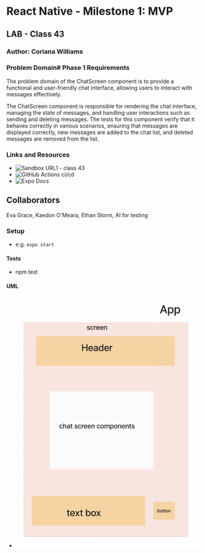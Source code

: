 # React Native - Milestone 1: MVP
## LAB - Class 43
### Author: Coriana Williams

### Problem Domain# Phase 1 Requirements
The problem domain of the ChatScreen component is to provide a functional and user-friendly chat interface, allowing users to interact with messages effectively. 

The ChatScreen component is responsible for rendering the chat interface, managing the state of messages, and handling user interactions such as sending and deleting messages. The tests for this component verify that it behaves correctly in various scenarios, ensuring that messages are displayed correctly, new messages are added to the chat list, and deleted messages are removed from the list.

### Links and Resources
- ![Sandbox URL1 - class 43](https://codesandbox.io/p/github/Coriana1/js-401d53-class-43/main?layout=%257B%2522sidebarPanel%2522%253A%2522EXPLORER%2522%252C%2522rootPanelGroup%2522%253A%257B%2522direction%2522%253A%2522horizontal%2522%252C%2522contentType%2522%253A%2522UNKNOWN%2522%252C%2522type%2522%253A%2522PANEL_GROUP%2522%252C%2522id%2522%253A%2522ROOT_LAYOUT%2522%252C%2522panels%2522%253A%255B%257B%2522type%2522%253A%2522PANEL_GROUP%2522%252C%2522contentType%2522%253A%2522UNKNOWN%2522%252C%2522direction%2522%253A%2522vertical%2522%252C%2522id%2522%253A%2522clk7sbxpf000g3b6mxn4r29d9%2522%252C%2522sizes%2522%253A%255B70%252C30%255D%252C%2522panels%2522%253A%255B%257B%2522type%2522%253A%2522PANEL_GROUP%2522%252C%2522contentType%2522%253A%2522EDITOR%2522%252C%2522direction%2522%253A%2522horizontal%2522%252C%2522id%2522%253A%2522EDITOR%2522%252C%2522panels%2522%253A%255B%257B%2522type%2522%253A%2522PANEL%2522%252C%2522contentType%2522%253A%2522EDITOR%2522%252C%2522id%2522%253A%2522clk7sbxpf000b3b6mpkyrvdy9%2522%257D%255D%252C%2522sizes%2522%253A%255B100%255D%257D%252C%257B%2522type%2522%253A%2522PANEL_GROUP%2522%252C%2522contentType%2522%253A%2522SHELLS%2522%252C%2522direction%2522%253A%2522horizontal%2522%252C%2522id%2522%253A%2522SHELLS%2522%252C%2522panels%2522%253A%255B%257B%2522type%2522%253A%2522PANEL%2522%252C%2522contentType%2522%253A%2522SHELLS%2522%252C%2522id%2522%253A%2522clk7sbxpf000f3b6m3vepnqbv%2522%257D%255D%252C%2522sizes%2522%253A%255B100%255D%257D%255D%257D%252C%257B%2522type%2522%253A%2522PANEL_GROUP%2522%252C%2522contentType%2522%253A%2522DEVTOOLS%2522%252C%2522direction%2522%253A%2522vertical%2522%252C%2522id%2522%253A%2522DEVTOOLS%2522%252C%2522panels%2522%253A%255B%257B%2522type%2522%253A%2522PANEL%2522%252C%2522contentType%2522%253A%2522DEVTOOLS%2522%252C%2522id%2522%253A%2522clk7sbxpf000d3b6mpu3brl7d%2522%257D%255D%252C%2522sizes%2522%253A%255B100%255D%257D%255D%252C%2522sizes%2522%253A%255B50%252C50%255D%257D%252C%2522tabbedPanels%2522%253A%257B%2522clk7sbxpf000b3b6mpkyrvdy9%2522%253A%257B%2522tabs%2522%253A%255B%257B%2522id%2522%253A%2522clk7sbxpe000a3b6mdjhp7c5f%2522%252C%2522mode%2522%253A%2522permanent%2522%252C%2522type%2522%253A%2522FILE%2522%252C%2522filepath%2522%253A%2522%252FREADME.md%2522%257D%255D%252C%2522id%2522%253A%2522clk7sbxpf000b3b6mpkyrvdy9%2522%252C%2522activeTabId%2522%253A%2522clk7sbxpe000a3b6mdjhp7c5f%2522%257D%252C%2522clk7sbxpf000d3b6mpu3brl7d%2522%253A%257B%2522tabs%2522%253A%255B%257B%2522id%2522%253A%2522clk7sbxpf000c3b6mae9iv95e%2522%252C%2522mode%2522%253A%2522permanent%2522%252C%2522type%2522%253A%2522PROJECT_SETUP%2522%257D%255D%252C%2522id%2522%253A%2522clk7sbxpf000d3b6mpu3brl7d%2522%252C%2522activeTabId%2522%253A%2522clk7sbxpf000c3b6mae9iv95e%2522%257D%252C%2522clk7sbxpf000f3b6m3vepnqbv%2522%253A%257B%2522tabs%2522%253A%255B%257B%2522id%2522%253A%2522clk7sbxpf000e3b6mmwf3zc8o%2522%252C%2522mode%2522%253A%2522permanent%2522%252C%2522type%2522%253A%2522TERMINAL%2522%252C%2522shellId%2522%253A%2522clk7sbxv3000lh2ewchpf81na%2522%257D%255D%252C%2522id%2522%253A%2522clk7sbxpf000f3b6m3vepnqbv%2522%252C%2522activeTabId%2522%253A%2522clk7sbxpf000e3b6mmwf3zc8o%2522%257D%257D%252C%2522showDevtools%2522%253Atrue%252C%2522showShells%2522%253Atrue%252C%2522showSidebar%2522%253Atrue%252C%2522sidebarPanelSize%2522%253A15%257D)
- ![GitHub Actions ci/cd](https://github.com/Coriana1/js-401d53-class-43/actions)
- ![Expo Docs](https://expo.dev/)

## Collaborators
Eva Grace, Kaedon O'Meara, Ethan Storm, AI for testing 

### Setup
- e.g. `expo start`

#### Tests
- npm test

#### UML
- ![UML - Class 43](./assets/lab43UML.png)